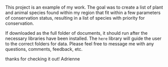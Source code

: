 This project is an example of my work.
The goal was to create a list of plant and animal species found within my region that fit within a few parameters of conservation status, resulting in a list of species with priority for conservation. 

If downloaded as the full folder of documents, it should run after the necessary libraries have been installed. The `here` library will guide the user to the correct folders for data. 
Please feel free to message me with any questions, comments, feedback, etc.

thanks for checking it out!
Adrienne
